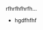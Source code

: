 rfhrfhfhrfh...
- hgdfhfhf
<!---
Nguyenvandoan299/Nguyenvandoan299 is a ✨ special ✨ repository because its `README.md` (this file) appears on your GitHub profile.
You can click the Preview link to take a look at your changes.
--->
